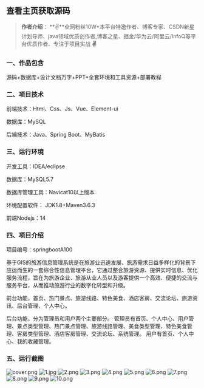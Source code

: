 
 
## 查看主页获取源码

> **作者介绍**： **✌**全网粉丝10W+本平台特邀作者、博客专家、CSDN新星计划导师、java领域优质创作者,博客之星、掘金/华为云/阿里云/InfoQ等平台优质作者、专注于项目实战 **✌**

  

### 一、作品包含

源码+数据库+设计文档万字+PPT+全套环境和工具资源+部署教程

### 二、项目技术

前端技术：Html、Css、Js、Vue、Element-ui

数据库：MySQL

后端技术：Java、Spring Boot、MyBatis

  

### 三、运行环境

开发工具：IDEA/eclipse

数据库：MySQL5.7

数据库管理工具：Navicat10以上版本

环境配置软件： JDK1.8+Maven3.6.3

前端Nodejs：14


### 四、项目介绍
项目编号：springbootA100

基于GIS的旅游信息管理系统是在旅游业迅速发展、旅游需求日益多样化的背景下应运而生的一套综合性信息管理平台，它通过整合旅游资源、提供实时信息、优化服务流程，旨在为旅游企业、旅游从业人员以及游客提供一个高效、便捷的交流与服务平台，从而推动旅游行业的数字化转型和升级。

前台功能，首页、热门景点、旅游线路、特色美食、酒店客房、交流论坛、旅游资讯、后台管理、个人中心。

后台功能，分为管理员和用户两个主要部分。
管理员有首页、个人中心、用户管理、景点类型管理、热门景点管理、旅游线路管理、美食类型管理、特色美食管理、客房类型管理、酒店客房管理、交流论坛、系统管理。
用户有首页、个人中心、我的收藏管理。

### 五、运行截图

![cover.png](./cover.png)
![1.jpg](./1.jpg)
![2.png](./2.png)
![3.png](./3.png)
![4.png](./4.png)
![5.png](./5.png)
![6.png](./6.png)
![7.png](./7.png)
![8.png](./8.png)
![9.png](./9.png)
![10.png](./10.png)




  
